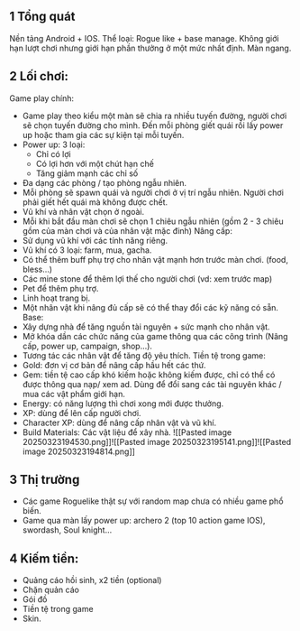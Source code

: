 ## 1 Tổng quát
Nền tảng Android + IOS.
Thể loại: Rogue like + base manage.
Không giới hạn lượt chơi nhưng giới hạn phần thưởng ở một mức nhất định.
Màn ngang.
## 2 Lối chơi:
Game play chính:
- Game play theo kiểu một màn sẽ chia ra nhiều tuyến đường, người chơi sẽ chọn tuyến đường cho mình. Đến mỗi phòng giết quái rồi lấy power up hoặc tham gia các sự kiện tại mỗi tuyến.
- Power up: 3 loại: 
	+ Chỉ có lợi
	+ Có lợi hơn với một chút hạn chế
	+ Tăng giảm mạnh các chỉ số
- Đa dạng các phòng / tạo phòng ngẫu nhiên. 
- Mỗi phòng sẽ spawn quái và người chơi ở vị trí ngẫu nhiên. Người chơi phải giết hết quái mà không được chết.
- Vũ khí và nhân vật chọn ở ngoài.
- Mỗi khi bắt đầu màn chơi sẽ chọn 1 chiêu ngẫu nhiên (gồm 2 - 3 chiêu gồm của màn chơi và của nhân vật mặc đinh)
Nâng cấp:
- Sử dụng vũ khí với các tính năng riêng.
- Vũ khí có 3 loại: farm, mua, gacha.
- Có thể thêm buff phụ trợ cho nhân vật mạnh hơn trước màn chơi. (food, bless...)
- Các mine stone để thêm lợi thế cho người chơi (vd: xem trước map)
- Pet để thêm phụ trợ.
- Linh hoạt trang bị.
- Một nhân vật khi nâng đủ cấp sẽ có thể thay đổi các kỹ năng có sẵn.
Base:
- Xây dựng nhà để tăng nguồn tài nguyên + sức mạnh cho nhân vật.
- Mở khóa dần các chức năng của game thông qua các công trình (Nâng cấp, power up, campaign, shop...).
- Tương tác các nhân vật để tăng độ yêu thích.
Tiền tệ trong game:
- Gold: đơn vị cơ bản để nâng cấp hầu hết các thứ.
- Gem: tiền tệ cao cấp khó kiếm hoặc không kiếm được, chỉ có thể có được thông qua nạp/ xem ad. Dùng để đổi sang các tài nguyên khác / mua các vật phẩm giới hạn.
- Energy: có năng lượng thì chơi xong mới được thưởng. 
- XP: dùng để lên cấp người chơi.
- Character XP: dùng để nâng cấp nhân vật và vũ khí.
- Build Materials: Các vật liệu để xây nhà.
![[Pasted image 20250323194530.png]]![[Pasted image 20250323195141.png]]![[Pasted image 20250323194814.png]]

## 3 Thị trường 
- Các game Roguelike thật sự với random map chưa có nhiều game phổ biến.
- Game qua màn lấy power up: archero 2 (top 10 action game IOS), swordash, Soul knight...
## 4 Kiếm tiền:
- Quảng cáo hồi sinh, x2 tiền (optional)
- Chặn quản cáo
- Gói đồ
- Tiền tệ trong game
- Skin.

 
